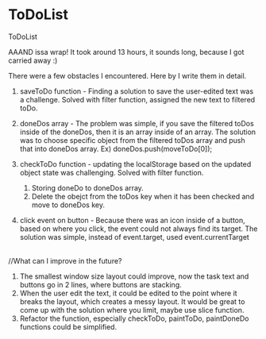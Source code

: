 # ToDoList
ToDoList

AAAND issa wrap! It took around 13 hours, it sounds long, because I got carried away :)

There were a few obstacles I encountered.
Here by I write them in detail.

1. saveToDo function - Finding a solution to save the user-edited text was a challenge. Solved with filter function, assigned the new text to filtered toDo. 
2. doneDos array - The problem was simple, if you save the filtered toDos inside of the doneDos, then it is an array inside of an array. The solution was to choose specific object from the filtered toDos array and push that into doneDos array. Ex) doneDos.push(moveToDo[0]);
3. checkToDo function - updating the localStorage based on the updated object state was challenging. Solved with filter function.

    1) Storing doneDo to doneDos array.
    2) Delete the obejct from the toDos key when it has been checked and move to doneDos key. 


4. click event on button - Because there was an icon inside of a button, based on where you click, the event could not always find its target. The solution was simple, instead of event.target, used event.currentTarget                        

//What can I improve in the future?
1. The smallest window size layout could improve, now the task text and buttons go in 2 lines, where buttons are stacking.
2. When the user edit the text, it could be edited to the point where it breaks the layout, which creates a messy layout. It would be great to come up with the solution where you limit, maybe use slice function.
3. Refactor the function, especially checkToDo, paintToDo, paintDoneDo functions could be simplified.
